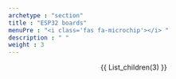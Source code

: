 ```yaml
---
archetype : "section"
title : "ESP32 boards"
menuPre : "<i class='fas fa-microchip'></i> "
description : " "
weight : 3
---
```

<center>
{{ List_children(3) }}
</center>
